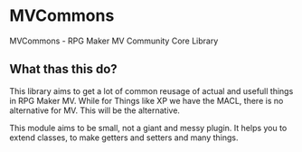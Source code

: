 # MVCommons
MVCommons - RPG Maker MV Community Core Library

## What thas this do?

This library aims to get a lot of common reusage of actual and usefull things in RPG Maker MV.
While for Things like XP we have the MACL, there is no alternative for MV.
This will be the alternative.

This module aims to be small, not a giant and messy plugin.
It helps you to extend classes, to make getters and setters and many things.
